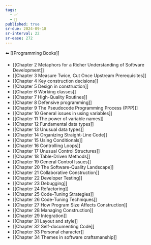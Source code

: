 ```yaml
---
tags:
  - ✅
  - 🧭
published: true
sr-due: 2024-09-18
sr-interval: 22
sr-ease: 272
---
```

⬅️ [[Programming Books]]

- [[Chapter 2 Metaphors for a Richer Understanding of Software Development]]
- [[Chapter 3 Measure Twice, Cut Once Upstream Prerequisites]]
- [[Chapter 4 Key construction decisions]]
- [[Chapter 5 Design in construction]]
- [[Chapter 6 Working classes]]
- [[Chapter 7 High-Quality Routines]]
- [[Chapter 8 Defensive programming]]
- [[Chapter 9 The Pseudocode Programming Process (PPP)]]
- [[Chapter 10 General issues in using variables]]
- [[Chapter 11 The power of variable names]]
- [[Chapter 12 Fundamental data types]]
- [[Chapter 13 Unusual data types]]
- [[Chapter 14 Organizing Straight-Line Code]]
- [[Chapter 15 Using Conditionals]]
- [[Chapter 16 Controlling Loops]]
- [[Chapter 17 Unusual Control Structures]]
- [[Chapter 18 Table-Driven Methods]]
- [[Chapter 19  General Control Issues]]
- [[Chapter 20 The Software-Quality Landscape]]
- [[Chapter 21 Collaborative Construction]]
- [[Chapter 22 Developer Testing]]
- [[Chapter 23 Debugging]]
- [[Chapter 24 Refactoring]]
- [[Chapter 25 Code-Tuning Strategies]]
- [[Chapter 26 Code-Tuning Techniques]]
- [[Chapter 27 How Program Size Affects Construction]]
- [[Chapter 28 Managing Construction]]
- [[Chapter 29 Integration]]
- [[Chapter 31 Layout and style]]
- [[Chapter 32 Self-documenting Code]]
- [[Chapter 33 Personal character]]
- [[Chapter 34 Themes in software craftsmanship]]


